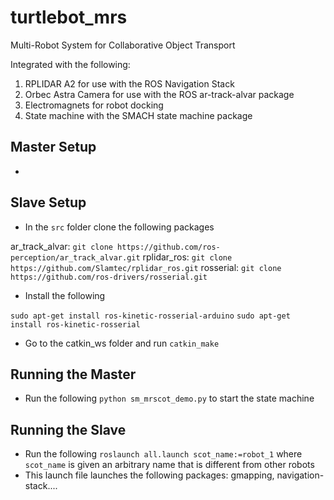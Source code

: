 # turtlebot_mrs
Multi-Robot System for Collaborative Object Transport

Integrated with the following:

1. RPLIDAR A2 for use with the ROS Navigation Stack
2. Orbec Astra Camera for use with the ROS ar-track-alvar package
3. Electromagnets for robot docking
4. State machine with the SMACH state machine package


## Master Setup
- 

## Slave Setup
- In the `src` folder clone the following packages

ar_track_alvar: `git clone https://github.com/ros-perception/ar_track_alvar.git`
rplidar_ros: `git clone https://github.com/Slamtec/rplidar_ros.git`
rosserial: `git clone https://github.com/ros-drivers/rosserial.git`

- Install the following

`sudo apt-get install ros-kinetic-rosserial-arduino`
`sudo apt-get install ros-kinetic-rosserial`

- Go to the catkin_ws folder and run `catkin_make`

## Running the Master
- Run the following `python sm_mrscot_demo.py` to start the state machine

## Running the Slave
- Run the following `roslaunch all.launch scot_name:=robot_1` where `scot_name` is given an arbitrary name that is different from other robots
- This launch file launches the following packages: gmapping, navigation-stack....

